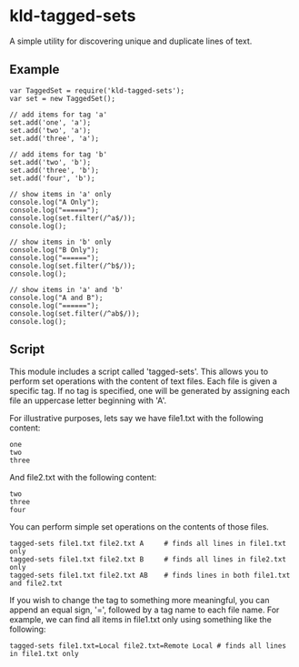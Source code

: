 kld-tagged-sets
===============

A simple utility for discovering unique and duplicate lines of text.

Example
-------

    var TaggedSet = require('kld-tagged-sets');
    var set = new TaggedSet();

    // add items for tag 'a'
    set.add('one', 'a');
    set.add('two', 'a');
    set.add('three', 'a');

    // add items for tag 'b'
    set.add('two', 'b');
    set.add('three', 'b');
    set.add('four', 'b');

    // show items in 'a' only
    console.log("A Only");
    console.log("======");
    console.log(set.filter(/^a$/));
    console.log();

    // show items in 'b' only
    console.log("B Only");
    console.log("======");
    console.log(set.filter(/^b$/));
    console.log();

    // show items in 'a' and 'b'
    console.log("A and B");
    console.log("======");
    console.log(set.filter(/^ab$/));
    console.log();

Script
------
This module includes a script called 'tagged-sets'. This allows you to perform set operations with the content of text files. Each file is given a specific tag. If no tag is specified, one will be generated by assigning each file an uppercase letter beginning with 'A'.

For illustrative purposes, lets say we have file1.txt with the following content:

    one
    two
    three

And file2.txt with the following content:

    two
    three
    four

You can perform simple set operations on the contents of those files.

    tagged-sets file1.txt file2.txt A     # finds all lines in file1.txt only
    tagged-sets file1.txt file2.txt B     # finds all lines in file2.txt only
    tagged-sets file1.txt file2.txt AB    # finds lines in both file1.txt and file2.txt

If you wish to change the tag to something more meaningful, you can append an equal sign, '=', followed by a tag name to each file name. For example, we can find all items in file1.txt only using something like the following:

    tagged-sets file1.txt=Local file2.txt=Remote Local # finds all lines in file1.txt only
